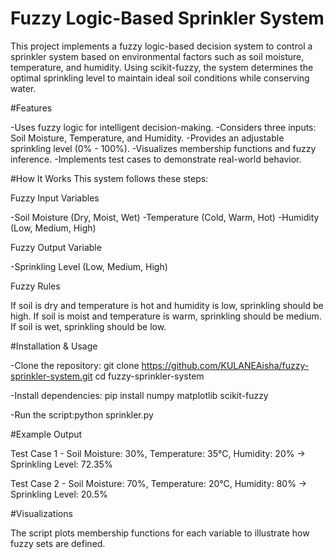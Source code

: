 # Fuzzy Logic-Based Sprinkler System
This project implements a fuzzy logic-based decision system to control a sprinkler system based on environmental factors such as soil moisture, temperature, and humidity. Using scikit-fuzzy, the system determines the optimal sprinkling level to maintain ideal soil conditions while conserving water.

#Features

-Uses fuzzy logic for intelligent decision-making.
-Considers three inputs: Soil Moisture, Temperature, and Humidity.
-Provides an adjustable sprinkling level (0% - 100%).
-Visualizes membership functions and fuzzy inference.
-Implements test cases to demonstrate real-world behavior.


#How It Works
This system follows these steps:

Fuzzy Input Variables

-Soil Moisture (Dry, Moist, Wet)
-Temperature (Cold, Warm, Hot)
-Humidity (Low, Medium, High)

Fuzzy Output Variable

-Sprinkling Level (Low, Medium, High)

Fuzzy Rules

If soil is dry and temperature is hot and humidity is low, sprinkling should be high.
If soil is moist and temperature is warm, sprinkling should be medium.
If soil is wet, sprinkling should be low.


#Installation & Usage

-Clone the repository: git clone https://github.com/KULANEAisha/fuzzy-sprinkler-system.git
cd fuzzy-sprinkler-system

-Install dependencies: pip install numpy matplotlib scikit-fuzzy  

-Run the script:python sprinkler.py  

#Example Output

Test Case 1 - Soil Moisture: 30%, Temperature: 35°C, Humidity: 20% → Sprinkling Level: 72.35%

Test Case 2 - Soil Moisture: 70%, Temperature: 20°C, Humidity: 80% → Sprinkling Level: 20.5%

#Visualizations

The script plots membership functions for each variable to illustrate how fuzzy sets are defined.
